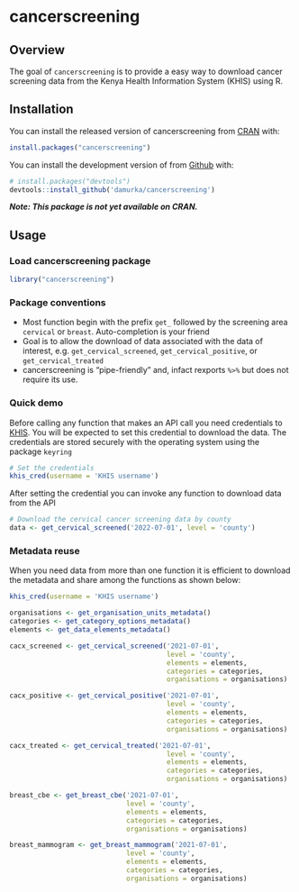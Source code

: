 
# cancerscreening

## Overview

The goal of `cancerscreening` is to provide a easy way to download
cancer screening data from the Kenya Health Information System (KHIS)
using R.

## Installation

You can install the released version of cancerscreening from
[CRAN](https://cran.r-project.org/) with:

``` r
install.packages("cancerscreening")
```

You can install the development version of from
[Github](https://github.com) with:

``` r
# install.packages("devtools")
devtools::install_github('damurka/cancerscreening')
```

***Note: This package is not yet available on CRAN.***

## Usage

### Load cancerscreening package

``` r
library("cancerscreening")
```

### Package conventions

- Most function begin with the prefix `get_` followed by the screening
  area `cervical` or `breast`. Auto-completion is your friend
- Goal is to allow the download of data associated with the data of
  interest, e.g. `get_cervical_screened`, `get_cervical_positive`, or
  `get_cervical_treated`
- cancerscreening is “pipe-friendly” and, infact rexports `%>%` but does
  not require its use.

### Quick demo

Before calling any function that makes an API call you need credentials
to [KHIS](https://hiskenya.org). You will be expected to set this
credential to download the data. The credentials are stored securely
with the operating system using the package `keyring`

``` r
# Set the credentials
khis_cred(username = 'KHIS username')
```

After setting the credential you can invoke any function to download
data from the API

``` r
# Download the cervical cancer screening data by county
data <- get_cervical_screened('2022-07-01', level = 'county')
```

### Metadata reuse

When you need data from more than one function it is efficient to
download the metadata and share among the functions as shown below:

``` r
khis_cred(username = 'KHIS username')

organisations <- get_organisation_units_metadata()
categories <- get_category_options_metadata()
elements <- get_data_elements_metadata()

cacx_screened <- get_cervical_screened('2021-07-01', 
                                       level = 'county',
                                       elements = elements,
                                       categories = categories,
                                       organisations = organisations)

cacx_positive <- get_cervical_positive('2021-07-01', 
                                       level = 'county',
                                       elements = elements,
                                       categories = categories,
                                       organisations = organisations)

cacx_treated <- get_cervical_treated('2021-07-01', 
                                       level = 'county',
                                       elements = elements,
                                       categories = categories,
                                       organisations = organisations)

breast_cbe <- get_breast_cbe('2021-07-01', 
                             level = 'county',
                             elements = elements,
                             categories = categories,
                             organisations = organisations)

breast_mammogram <- get_breast_mammogram('2021-07-01', 
                             level = 'county',
                             elements = elements,
                             categories = categories,
                             organisations = organisations)
```
